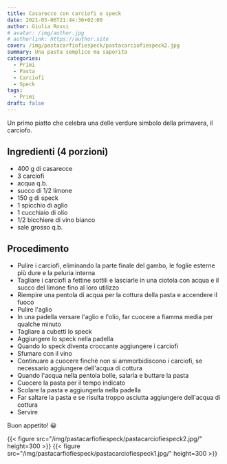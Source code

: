 ```yaml
---
title: Casarecce con carciofi e speck
date: 2021-05-06T21:44:36+02:00
author: Giulia Rossi
# avatar: /img/author.jpg
# authorlink: https://author.site
cover: /img/pastacarfiofiespeck/pastacarciofiespeck2.jpg
summary: Una pasta semplice ma saporita
categories:
  - Primi
  - Pasta
  - Carciofi
  - Speck
tags:
  - Primi
draft: false
---
```


Un primo piatto che celebra una delle verdure simbolo della primavera, il carciofo.

## Ingredienti (4 porzioni)

* 400 g di casarecce
* 3 carciofi
* acqua q.b.
* succo di 1/2 limone
* 150 g di speck
* 1 spicchio di aglio
* 1 cucchiaio di olio
* 1/2 bicchiere di vino bianco
* sale grosso q.b.

## Procedimento

* Pulire i carciofi, eliminando la parte finale del gambo, le foglie esterne più dure e la peluria interna
* Tagliare i carciofi a fettine sottili e lasciarle in una ciotola con acqua e il succo del limone fino al loro utilizzo
* Riempire una pentola di acqua per la cottura della  pasta e accendere il fuoco
* Pulire l'aglio
* In una padella versare l'aglio e l'olio, far cuocere a fiamma media per qualche minuto
* Tagliare a cubetti lo speck
* Aggiungere lo speck nella padella
* Quando lo speck diventa croccante aggiungere i carciofi
* Sfumare con il vino
* Continuare a cuocere finchè non si ammorbidiscono i carciofi, se necessario aggiungere dell'acqua di cottura
* Quando l'acqua nella pentola bolle, salarla e buttare la pasta
* Cuocere la pasta per il tempo indicato
* Scolare la pasta e aggiungerla nella padella
* Far saltare la pasta e se risulta troppo asciutta aggiungere dell'acqua di cottura
* Servire

Buon appetito! 😀

 {{< figure src="/img/pastacarfiofiespeck/pastacarciofiespeck2.jpg/" height=300  >}}
 {{< figure src="/img/pastacarfiofiespeck/pastacarciofiespeck1.jpg/" height=300  >}}